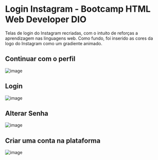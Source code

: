 # Login Instagram - Bootcamp HTML Web Developer DIO

Telas de login do Instagram recriadas, com o intuito de reforças a aprendizagem nas linguagens web. Como fundo, foi inserido as cores da logo do Instagram como um gradiente animado.

## Continuar com o perfil
![image](https://user-images.githubusercontent.com/88467676/177674002-57654191-dd5d-4947-93e3-b75d94413d92.png)

## Login
![image](https://user-images.githubusercontent.com/88467676/177674104-03ca6a48-cf6e-461e-8e00-a133b7c2f25e.png)

## Alterar Senha
![image](https://user-images.githubusercontent.com/88467676/177674140-591232f1-7907-4d28-a949-22e5f6c3e500.png)

## Criar uma conta na plataforma
![image](https://user-images.githubusercontent.com/88467676/177674264-7e384a01-63a0-41f1-bb22-993d1366ddb7.png)
